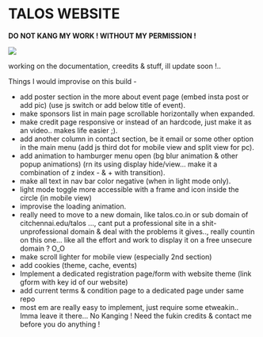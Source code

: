 # TALOS WEBSITE
**DO NOT KANG MY WORK ! WITHOUT MY PERMISSION !**

![](https://komarev.com/ghpvc/?username=jesvijonathan)


working on the documentation, creedits & stuff, ill update soon !.. 

Things I would improvise on this build -

- add poster section in the more about event page (embed insta post or add pic) (use js switch or add below title of event).
- make sponsors list in main page scrollable horizontally when expanded.
- make credit page responsive or instead of an hardcode, just make it as an video.. makes life easier ;).
- add another column in contact section, be it email or some other option in the main menu (add js third dot for mobile view and split view for pc).
- add animation to hamburger menu open (bg blur animation & other popup animations) (rn its using display hide/view... make it a combination of z index - & + with transition).
- make all text in nav bar color negative (when in light mode only).
- light mode toggle more accessible with a frame and icon inside the circle (in mobile view)
- improvise the loading animation.
- really need to move to a new domain, like talos.co.in or sub domain of citchennai.edu/talos ..., cant put a professional site in a shit-unprofessional domain & deal with the problems it gives.., really countin on this one... like all the effort and work to display it on a free unsecure domain ? O_O
- make scroll lighter for mobile view (especially 2nd section)
- add cookies (theme, cache, events)
- Implement a dedicated registration page/form with website theme (link gform with key id of our website)
- add current terms & condition page to a dedicated page under same repo
- most em are really easy to implement, just require some etweakin.. Imma leave it there... No Kanging ! Need the fukin credits & contact me before you do anything !
